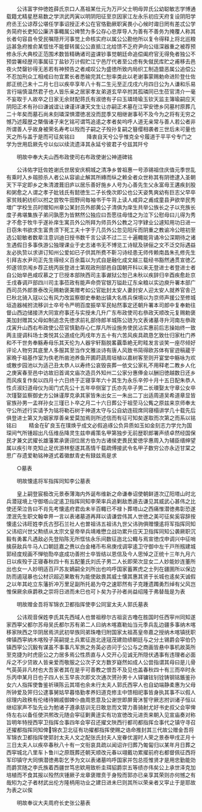 <!-- { "loadSidebar": true } -->
　　公讳富字仲徳姓薛氏京口人髙祖某仕元为万戸父士明毋羿氏公幼聪敏志学博通载籍尤精星厯易数之学洪武丙寅以明阴阳征至京因家江左永乐初应天府复设阴阳学府丞王公谅荐公堪任学事诏授正术公在官恪勤厥职寅畏小心候时诹日罔有差忒公学务简府长吏知公廉济事輙属公禆赞为多公存心忠厚导人为善有不善务为掩覆人称其长者句容县令受民嘱隠开河事觉上命核实府以属公公勘他所以复令得释上将北巡粮运甚急府推俞某恇怯不能督转属公公直抵江北给馈不乏府尹向公瑶深器重之被荐预修永乐大典校正范围术数皆精确诸司盗课钞事觉朝廷命追偿阖府官无得免者独公不预尝署经歴司事属征丁盐钞万计假贮江宁邑厅代者至公虑有失僦民库贮之甫移去邑夜火焚罄钞得无恙若有神预告之者咸叹公为盛徳所致内局织工制造盬恶属公追偿公不忍加刑众工相戒曰勿宜累长者悉输完其仁恕率类此以老谢事蒙赐勅命进阶登仕佐郎正统己未十二月七日以疾卒享年八十有二生元至正戊戌六月四日公为人谦和乐易言行端慎温然君子也人皆乐亲之居家孝友弟道玄早卒拊其孤璘同已生莅官清介一毫不妄取于人故卒之日家无余财配蒋氏有淑徳有子曰玉璘琦瑜玉钦天监主簿瑜嗣应天阴阳正术有孙曰谦诚谊让谏谨详谦天文生让亦嗣正术墓在江寜安徳乡冈墓村原葬几二十年矣而墓石尚未刻璘深惧潜徳冺没而昆季又相继谢事茍不及今为之将有无穷之憾乃述履歴之槩偕诸子来乞铭可谓笃追逺之孝者矣呜呼人道无亲常与善人若公者非所谓善人乎故身被荣名寿考以殁而子嗣之子殁孙复嗣之簮缨相袭者三世后未可量也天之所与盖于是而可征矣铭曰
　　降衷自天兮公乎惟克全兮履道于平平兮专门之学为世用启厥先兮以似以续流遗泽其永延兮彼君子兮兹其阡兮

　　明故中奉大夫山西布政使司右布政使谢公神道碑铭

　　公讳佑字廷佐姓谢氏世居安庆桐城之清净乡曽祖惠一号添锡祖住庆值元季世乱有乘时入乡刼掠杀人者公从容谕止解其所縳而纵之赖全者众世称其有阴徳逮入圣朝天下平定即乡之朱清渡葺旧庐以居乐善好施乡人号为心善先生父永富毋王遘疾刲股和粥愈之人谓之孝子妣钱氏有懿徳生二子长俛次即公也公天姿隽爽幼有巨志父早卒家贫贱躬纺织以拊之尝牧牛田野间毎袖书于牛背上读人咸异之甫成童县尹欲举民秀増广学校生员时赠知州章公某封员外郎黄公子清俱为庠生共举公族长之子以充族长度子弗堪集族子弟问孰愿为皆黙然公独应曰吾愿往毋惜之为泣下公慰母曰儿得为秀才不愈于牧牛乎遂补庠生寓员外公所拜为师员外公教之习字肄业公遽知用功日进一日窃朱书欲求生富贵须下死工夫十字于几员外公忽见阳斥而阴重之教谕冷公暄初至选公聪敏者数辈注意训迪日授书数千言公读不过二三十遍輙能背诵冷公深期待之诸生遇假日多事佚游公独理课业于史志诸书无不博览工诗赋及骈俪之文不泛交际遇益友必执贽以求讲订知州公爱如已子供其所费不靳习诗经患无师传赖南昌朱孔修先生引拜吉水尹司正先生得经义百余篇以为式自是融化成文越三载经书豁然通贯宣徳乙夘遂领京闱乡荐正统丙辰登进士第观政刑部邑自国朝开科以来无登进士者登进士者自公始举邑咸叹慕之丁巳授本部陜西司主事谳狱公恕己未秋以疾辞归辛酉疾愈赴京壬戌春调戸部四川司主事莅政有能声命赍官银万镒赴辽东籴粮以实边庾升署本部广西司员外郎景泰改元赐勅褒美赠考如公官妣封太安人妻封安人迎太安人就养官舎己巳秋北骑入冦以公有风力改监察御史奉勅出镇大名练兵保境以为京师声援公至修城垣造器械拊流移训士卒号令严明百度振举军民帖然事定还朝升署本司郎中复奉勅往督山西边储接济大同宣府事还与实授未几升广东布政使司右叅政天顺改元复赐勅褒美加封赠其父母如制追念先徳求前礼部侍郎羊城陈公琏为文表诸墓寻升河南左叅政戊寅升山西右布政使公莅官慎勤存心仁厚凡所设施务使民沾实惠前后志操始终一致两主提调科场士类悦其公道成化丙戌年方五十有六苦风疾具疏恳乞致仕归家杜门养和不干世务奉觞寿母乐其天伦为人器宇轩豁脱畧覊馽絶无町畦发言谈笑一座尽倾好评论人物穷其底里人多服其至当作文雅淡诗有唐人风致书简得欧苏体有宦逰稿蔵于家晩于祖基作室为佚老所凿池养鱼开圃莳蔬周垣植以嘉树客至则开宴堂中觞咏为欢或散步园池以为适己丑太恭人以寿终公哀毁丧葬一依文公家礼不用释老二教乡人化之庚寅春至邑中访故旧首谒文庙次造员外知州二公家分惠俸金以酬旧徳越数日还乡而风疾复作矣以四月十六日终于正寝享年六十其生为永乐辛夘十月十五日配朱恭人性贞淑妇道母仪为闺门式先公十五年卒侧室丁氏亦先卒子男二长瓉娶太守章公女卒次瑾娶监察御史方公妹谨厚克承其家皆朱出女三一朱出二丁出适周道吴希道章显皆宦族孙男一孟祥孙女三瑾已卜卒之月二十六日葬公于祖茔马公觜之原兹来京师奉太守公所述行实请予为铭将勒石树于神道太守与公自幼连砚席同寝榻讲学几十载先后俱登进士第又为姻家厚善亲爱莫加焉则所述信而有征可知矣遂取而次第之而系以铭铭曰
　　精金在矿良玉在璞焕乎成文必假追琢公负异质如玉如金刻志力学允为国琛间气所锺超出凡伍维岳降灵生兹申甫策名甲第独步无前歴职郎署声绩卓然经国保民才兼文武擢长雄藩累承褒诩位居方伯为古诸侯吏畏民爱徳孚惠周入为辅臣缙绅望属以疾引年克知止足优游林壑遂其髙情千载疏傅接武令名甲子数穷公亦永迈甘棠之思广存遗爱勒铭神道式着徽猷青史有録兹焉是求

　　○墓表

　　明故懐逺将军指挥同知李公墓表

　　皇上嗣登宸极改元景泰薄海内外诞布维新之命谦奉诏使朝鲜道次辽阳塔山时北兵潜冦境上守御塔山定逺卫指挥同知李荣率兵追剿敌悉遁去谦见其威武心甚伟之比使还荣泣告曰不肖先考懐逺府君齿未半百輙已不禄卜葬塔山之西痛惟潜徳弗彰恐遂湮泯先生职文翰幸畀一言以表诸墓道再拜以请谦尝伟其人世徳之美可征矣奚容辞按懐逺公讳旺姓李氏古邳石兰社人也曽祖讳五祖讳九世父讳驹俱赠懐逺将军指挥同知父讳绍兴世父勲绩从太宗文皇帝举兵靖难懋立战功累升应天卫指挥同知公袭厥职沉毅有勇畧凡遇敌必先登陷陈无所恇怯永乐间数征迤北公輙与焉宣徳戊申调兴中征哨擒获敌兵牛马人口朝廷嘉之赉以白金楮币布帛庚戌调寜逺卫守御中左千戸所剏建城郭经度规画不惮劬勚卒底成功善拊士卒皆结以恩信及今人思悼之正统十三年九月六日以疾殁于正寝春秋四十有五配董氏刘氏子男二人长即荣次显女二人妙能妙连董所出也女一人妙明适百戸苏友嫡嗣全刘所出也呜呼国家蓄罴虎之士列在疆圉所以保边防而遏冦暴也公材识超迈果敢有为能使敌畏其威士懐其惠其贤于长城也逺矣天诚假之以年其屹立东藩折冲万里足副所托曷为夺之速耶然有子克踵遗躅勇烈绰有父风岂惟保厥余庥爵秩之崇将日进而未巳也可卜矣为子孙者尚益绍隆于弗替哉是为表

　　明故赠金吾将军锦衣卫都指挥使李公同室太夫人郭氏墓表

　　公讳观音保姓李氏其先西域人也曽祖穆尔古祖衮古噜在胜国时任西寜州同知遂家西寕父都尔苏母吴氏都尔苏有弟二人曰纳木喀嘉勒灿当元季兵乱边疆多事纳木喀移家陜西之华阴居焉洪武初举族同弟珠噜归附国家太祖髙皇帝嘉之授纳木喀镇抚职俾镇西寜纳木喀殁子英嗣提土兵累征迤北逹冦茂建勋绩朝廷与之分土锡爵会寜伯仍镇西寜公沉毅有谋虽不事事凡军旅之务英必咨问于公公与之商画皆悬中事机故英所至克捷为时虎臣公之力居多焉公性质直与人交开心见诚无所隠伏遇事有违理者必面斥之不少贷故人皆亲爱而敬服之公次子文方数岁嶷然如成人公尝指谓其母曰是儿骨气英英非凡材也大吾家者其在是乎可善教之恨吾不及见也盖春秋四十有三而卒时永乐丙申某月日也子四人长玉早丧次即文次通次赟孙男十人铎镛铉钊铨铸钢铭鋹鉴孙女六人指挥使鲁鉴祈瑛陈云其壻也余未行太夫人郭氏西寜人也自幼端静柔惠为父母所钟爱及笄归公逮事舅姑早暮恪勤孝养妇道克修主中馈相祀事皆身执其事不以假人综理内政秩有伦绪待婣戚御婢仆曲周恩意及公谢世即屏膏沐誓守厥志拊训诸子恒以继绍家声不坠先业为勉诸子遵承慈训无日敢怠而文膂力善骑射尤好书史叔父会寜俾侍左右以备任使洪熈改元随会寜征剿黄逹实有功宣徳改元进贡来朝入见宣庙奏对称旨明年特授西寜卫指挥佥事四年会寜召还擢文陜西行都司都指挥佥事代之镇守寻召还擢都指挥同知俾锦衣卫北征有功擢都指挥使赐之诰命推封其三代故公赠金吾将军锦衣卫都指挥使郭封太夫人文之配张氏封夫人宠眷优渥时人荣之景泰甲戌正月十三日太夫人以疾卒春秋八十有一文衔哀具疏以闻诏许归葬乃匍匐归以某年月日葬之西寜城北八里车卜鲁川之原既葬还朝天顺改元春以翊戴功累擢前府右都督佩征西将军印镇守大同惧潜徳弗彰乞予为文以表诸墓呜呼国家并包总揽惟贤才是用忠勤能効而爵赏随之李氏族着西疆世笃忠欵用致析圭珥貂爵崇五等绩亦伟矣公上承世泽克加培植而不食其报以殁然庆锺厥子龙章褒赠贲于身殁而郭亦已亲享其荣则亦何憾之有哉矧为之子者材武出伦方隆柄用功业之建日进未巳则其所以荣亲者又寜止于是耶故为表之以俟

　　明故奉议大夫周府长史张公墓表

